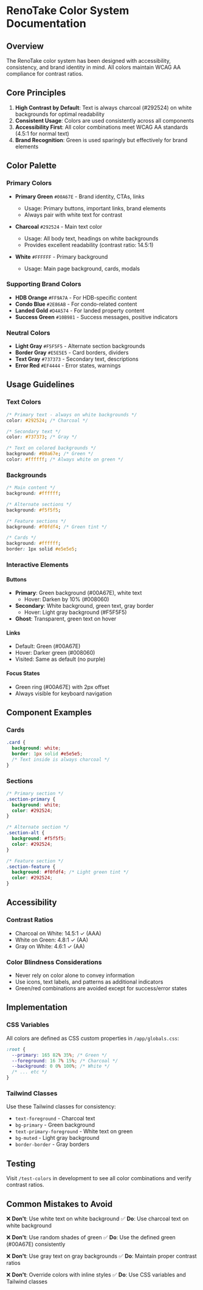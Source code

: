 # RenoTake Color System Documentation

## Overview

The RenoTake color system has been designed with accessibility, consistency, and brand identity in mind. All colors maintain WCAG AA compliance for contrast ratios.

## Core Principles

1. **High Contrast by Default**: Text is always charcoal (#292524) on white backgrounds for optimal readability
2. **Consistent Usage**: Colors are used consistently across all components
3. **Accessibility First**: All color combinations meet WCAG AA standards (4.5:1 for normal text)
4. **Brand Recognition**: Green is used sparingly but effectively for brand elements

## Color Palette

### Primary Colors

- **Primary Green** `#00A67E` - Brand identity, CTAs, links
  - Usage: Primary buttons, important links, brand elements
  - Always pair with white text for contrast

- **Charcoal** `#292524` - Main text color
  - Usage: All body text, headings on white backgrounds
  - Provides excellent readability (contrast ratio: 14.5:1)

- **White** `#FFFFFF` - Primary background
  - Usage: Main page background, cards, modals

### Supporting Brand Colors

- **HDB Orange** `#FF9A7A` - For HDB-specific content
- **Condo Blue** `#2E86AB` - For condo-related content
- **Landed Gold** `#D4A574` - For landed property content
- **Success Green** `#10B981` - Success messages, positive indicators

### Neutral Colors

- **Light Gray** `#F5F5F5` - Alternate section backgrounds
- **Border Gray** `#E5E5E5` - Card borders, dividers
- **Text Gray** `#737373` - Secondary text, descriptions
- **Error Red** `#EF4444` - Error states, warnings

## Usage Guidelines

### Text Colors

```css
/* Primary text - always on white backgrounds */
color: #292524; /* Charcoal */

/* Secondary text */
color: #737373; /* Gray */

/* Text on colored backgrounds */
background: #00a67e; /* Green */
color: #ffffff; /* Always white on green */
```

### Backgrounds

```css
/* Main content */
background: #ffffff;

/* Alternate sections */
background: #f5f5f5;

/* Feature sections */
background: #f0fdf4; /* Green tint */

/* Cards */
background: #ffffff;
border: 1px solid #e5e5e5;
```

### Interactive Elements

#### Buttons

- **Primary**: Green background (#00A67E), white text
  - Hover: Darken by 10% (#008060)
- **Secondary**: White background, green text, gray border
  - Hover: Light gray background (#F5F5F5)
- **Ghost**: Transparent, green text on hover

#### Links

- Default: Green (#00A67E)
- Hover: Darker green (#008060)
- Visited: Same as default (no purple)

#### Focus States

- Green ring (#00A67E) with 2px offset
- Always visible for keyboard navigation

## Component Examples

### Cards

```css
.card {
  background: white;
  border: 1px solid #e5e5e5;
  /* Text inside is always charcoal */
}
```

### Sections

```css
/* Primary section */
.section-primary {
  background: white;
  color: #292524;
}

/* Alternate section */
.section-alt {
  background: #f5f5f5;
  color: #292524;
}

/* Feature section */
.section-feature {
  background: #f0fdf4; /* Light green tint */
  color: #292524;
}
```

## Accessibility

### Contrast Ratios

- Charcoal on White: 14.5:1 ✓ (AAA)
- White on Green: 4.8:1 ✓ (AA)
- Gray on White: 4.6:1 ✓ (AA)

### Color Blindness Considerations

- Never rely on color alone to convey information
- Use icons, text labels, and patterns as additional indicators
- Green/red combinations are avoided except for success/error states

## Implementation

### CSS Variables

All colors are defined as CSS custom properties in `/app/globals.css`:

```css
:root {
  --primary: 165 82% 35%; /* Green */
  --foreground: 16 7% 15%; /* Charcoal */
  --background: 0 0% 100%; /* White */
  /* ... etc */
}
```

### Tailwind Classes

Use these Tailwind classes for consistency:

- `text-foreground` - Charcoal text
- `bg-primary` - Green background
- `text-primary-foreground` - White text on green
- `bg-muted` - Light gray background
- `border-border` - Gray borders

## Testing

Visit `/test-colors` in development to see all color combinations and verify contrast ratios.

## Common Mistakes to Avoid

❌ **Don't**: Use white text on white background
✅ **Do**: Use charcoal text on white background

❌ **Don't**: Use random shades of green
✅ **Do**: Use the defined green (#00A67E) consistently

❌ **Don't**: Use gray text on gray backgrounds
✅ **Do**: Maintain proper contrast ratios

❌ **Don't**: Override colors with inline styles
✅ **Do**: Use CSS variables and Tailwind classes
